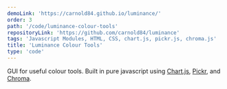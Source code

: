 ```yaml
---
demoLink: 'https://carnold84.github.io/luminance/'
order: 3
path: '/code/luminance-colour-tools'
repositoryLink: 'https://github.com/carnold84/luminance'
tags: 'Javascript Modules, HTML, CSS, chart.js, pickr.js, chroma.js'
title: 'Luminance Colour Tools'
type: 'code'
---
```


GUI for useful colour tools. Built in pure javascript using [Chart.js](https://www.chartjs.org/), [Pickr](https://simonwep.github.io/pickr/), and [Chroma](https://vis4.net/chromajs/).
